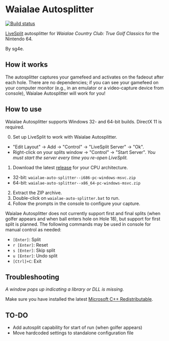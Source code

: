 # Waialae Autosplitter
[![Build status](https://ci.appveyor.com/api/projects/status/q7nvqceej5lm391c/branch/master?svg=true)](https://ci.appveyor.com/project/sg4e/waialae-auto-splitter/branch/master)

[LiveSplit](https://github.com/LiveSplit/LiveSplit) autosplitter for *Waialae Country Club: True Golf Classics* for the Nintendo 64.

By sg4e.

## How it works

The autosplitter captures your gamefeed and activates on the fadeout after each hole. There are no dependencies; if you can see your gamefeed on your computer monitor (e.g., in an emulator or a video-capture device from console), Waialae Autosplitter will work for you!

## How to use

Waialae Autosplitter supports Windows 32- and 64-bit builds. DirectX 11 is required.

0. Set up LiveSplit to work with Waialae Autosplitter.
  * "Edit Layout" -> Add -> "Control" -> "LiveSplit Server" -> "Ok".
  * Right-click on your splits window -> "Control" -> "Start Server". *You must start the server every time you re-open LiveSplit.*
1. Download the latest [release](https://github.com/sg4e/waialae-auto-splitter/releases) for your CPU architecture.
  * 32-bit: `waialae-auto-splitter--i686-pc-windows-msvc.zip`
  * 64-bit: `waialae-auto-splitter--x86_64-pc-windows-msvc.zip`
2. Extract the ZIP archive.
3. Double-click on `waialae-auto-splitter.bat` to run.
4. Follow the prompts in the console to configure your capture.

Waialae Autosplitter does not currently support first and final splits (when golfer appears and when ball enters hole on Hole 18), but support for first split is planned. The following commands may be used in console for manual control as needed:
* `[Enter]`: Split
* `r [Enter]`: Reset
* `s [Enter]`: Skip split
* `u [Enter]`: Undo split
* `[Ctrl]+C`: Exit

## Troubleshooting

*A window pops up indicating a library or DLL is missing.*

Make sure you have installed the latest [Microsoft C++ Redistributable](https://support.microsoft.com/en-us/help/2977003/the-latest-supported-visual-c-downloads).

## TO-DO

- Add autosplit capability for start of run (when golfer appears)
- Move hardcoded settings to standalone configuration file
